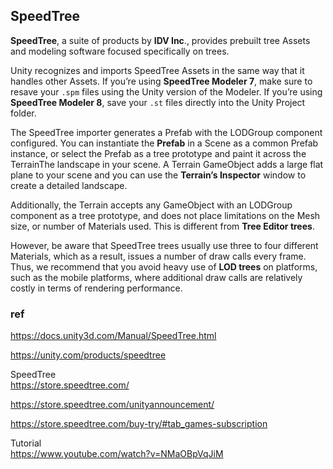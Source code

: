 ## SpeedTree
**SpeedTree**, a suite of products by **IDV Inc**., provides prebuilt tree Assets and modeling software focused specifically on trees.

Unity recognizes and imports SpeedTree Assets in the same way that it handles other Assets. If you’re using **SpeedTree Modeler 7**, make sure to resave your `.spm` files using the Unity version of the Modeler. If you’re using **SpeedTree Modeler 8**, save your `.st` files directly into the Unity Project folder.

The SpeedTree importer generates a Prefab with the LODGroup component configured. You can instantiate the **Prefab** in a Scene as a common Prefab instance, or select the Prefab as a tree prototype and paint it across the TerrainThe landscape in your scene. A Terrain GameObject adds a large flat plane to your scene and you can use the **Terrain’s Inspector** window to create a detailed landscape. 


Additionally, the Terrain accepts any GameObject with an LODGroup component as a tree prototype, and does not place limitations on the Mesh size, or number of Materials used. This is different from **Tree Editor trees**.

However, be aware that SpeedTree trees usually use three to four different Materials, which as a result, issues a number of draw calls every frame. Thus, we recommend that you avoid heavy use of **LOD trees** on platforms, such as the mobile platforms, where additional draw calls are relatively costly in terms of rendering performance. 



### ref 
https://docs.unity3d.com/Manual/SpeedTree.html

https://unity.com/products/speedtree

SpeedTree \
https://store.speedtree.com/

https://store.speedtree.com/unityannouncement/

https://store.speedtree.com/buy-try/#tab_games-subscription


Tutorial \
https://www.youtube.com/watch?v=NMaOBpVqJiM

